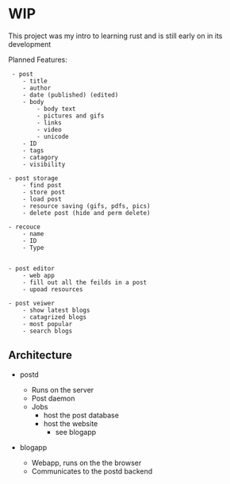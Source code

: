 
# WIP
This project was my intro to learning rust and is still early on in its development

Planned Features:

     - post
        - title
        - author
        - date (published) (edited) 
        - body
            - body text 
            - pictures and gifs
            - links
            - video
            - unicode
        - ID
        - tags
        - catagory
        - visibility

    - post storage
        - find post
        - store post
        - load post
        - resource saving (gifs, pdfs, pics)
        - delete post (hide and perm delete)
    
    - recouce
        - name
        - ID
        - Type


    - post editor
        - web app
        - fill out all the feilds in a post
        - upoad resources

    - post veiwer
        - show latest blogs
        - catagrized blogs
        - most popular
        - search blogs



## Architecture

- postd 
    - Runs on the server
    - Post daemon
    - Jobs
        - host the post database
        - host the website
            - see blogapp

- blogapp
    - Webapp, runs on the the browser
    - Communicates to the postd backend


